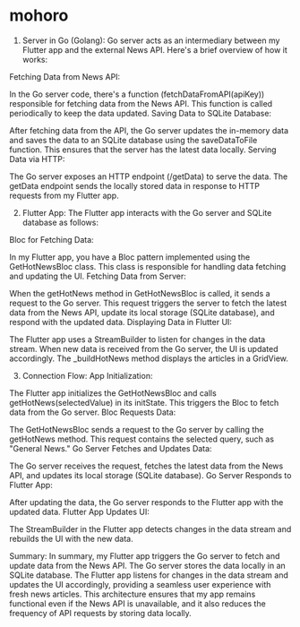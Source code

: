 # mohoro
1. Server in Go (Golang):
Go server acts as an intermediary between my Flutter app and the external News API. Here's a brief overview of how it works:

Fetching Data from News API:

In the Go server code, there's a function (fetchDataFromAPI(apiKey)) responsible for fetching data from the News API. This function is called periodically to keep the data updated.
Saving Data to SQLite Database:

After fetching data from the API, the Go server updates the in-memory data  and saves the data to an SQLite database using the saveDataToFile function. This ensures that the server has the latest data locally.
Serving Data via HTTP:

The Go server exposes an HTTP endpoint (/getData) to serve the data. The getData endpoint sends the locally stored data in response to HTTP requests from my Flutter app.

2. Flutter App:
The Flutter app interacts with the Go server and SQLite database as follows:

Bloc for Fetching Data:

In my Flutter app, you have a Bloc pattern implemented using the GetHotNewsBloc class. This class is responsible for handling data fetching and updating the UI.
Fetching Data from Server:

When the getHotNews method in GetHotNewsBloc is called, it sends a request to the Go server. This request triggers the server to fetch the latest data from the News API, update its local storage (SQLite database), and respond with the updated data.
Displaying Data in Flutter UI:

The Flutter app uses a StreamBuilder to listen for changes in the data stream. When new data is received from the Go server, the UI is updated accordingly. The _buildHotNews method displays the articles in a GridView.

3. Connection Flow:
App Initialization:

The Flutter app initializes the GetHotNewsBloc and calls getHotNews(selectedValue) in its initState. This triggers the Bloc to fetch data from the Go server.
Bloc Requests Data:

The GetHotNewsBloc sends a request to the Go server by calling the getHotNews method. This request contains the selected query, such as "General News."
Go Server Fetches and Updates Data:

The Go server receives the request, fetches the latest data from the News API, and updates its local storage (SQLite database).
Go Server Responds to Flutter App:

After updating the data, the Go server responds to the Flutter app with the updated data.
Flutter App Updates UI:

The StreamBuilder in the Flutter app detects changes in the data stream and rebuilds the UI with the new data.

Summary:
In summary, my Flutter app triggers the Go server to fetch and update data from the News API. The Go server stores the data locally in an SQLite database. The Flutter app listens for changes in the data stream and updates the UI accordingly, providing a seamless user experience with fresh news articles. This architecture ensures that my app remains functional even if the News API is unavailable, and it also reduces the frequency of API requests by storing data locally.
